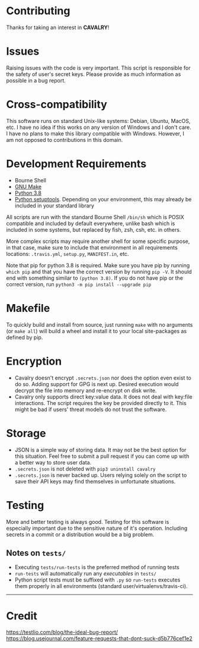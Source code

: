 # Contributing

Thanks for taking an interest in **CAVALRY**!

# Issues

Raising issues with the code is very important. This script is responsible for the safety of user's secret keys. Please provide as much information as possible in a bug report.

# Cross-compatibility

This software runs on standard Unix-like systems: Debian, Ubuntu, MacOS, etc. I have no idea if this works on any version of Windows and I don't care. I have no plans to make this library compatible with Windows. However, I am not opposed to contributions in this domain.

# Development Requirements

-   Bourne Shell
-   [GNU Make](https://www.gnu.org/software/make/)
-   [Python 3.8](https://www.python.org/downloads/release/python-380/)
-   [Python setuptools](https://pypi.org/project/setuptools/). Depending on your environment, this may already be included in your standard library

All scripts are run with the standard Bourne Shell `/bin/sh` which is POSIX compatible and included by default everywhere, unlike bash which is included in some systems, but replaced by fish, zsh, csh, etc. in others.

More complex scripts may require another shell for some specific purpose, in that case, make sure to include that environment in all requirements locations: `.travis.yml`, `setup.py`, `MANIFEST.in`, etc.

Note that pip for python 3.8 is required. Make sure you have pip by running `which pip` and that you have the correct version by running `pip -V`. It should end with something similar to `(python 3.8)`. If you do not have pip or the correct version, run `python3 -m pip install --upgrade pip`

# Makefile

To quickly build and install from source, just running `make` with no arguments (or `make all`) will build a wheel and install it to your local site-packages as defined by pip.

# Encryption

-   Cavalry doesn't encrypt `.secrets.json` nor does the option even exist to do so. Adding support for GPG is next up. Desired execution would decrypt the file into memory and re-encrypt on disk write.
-   Cavalry only supports direct key:value data. It does not deal with key:file interactions. The script requires the key be provided directly to it. This might be bad if users' threat models do not trust the software.

# Storage

-   JSON is a simple way of storing data. It may not be the best option for this situation. Feel free to submit a pull request if you can come up with a better way to store user data.
-   `.secrets.json` is not deleted with `pip3 uninstall cavalry`
-   `.secrets.json` is never backed up. Users relying solely on the script to save their API keys may find themselves in unfortunate situations.

# Testing

More and better testing is always good. Testing for this software is especially important due to the sensitive nature of it's operation. Including secrets in a commit or a distribution would be a big problem.

## Notes on `tests/`

-   Executing `tests/run-tests` is the preferred method of running tests
-   `run-tests` will automatically run any _executables_ in `tests/`
-   Python script tests must be suffixed with `.py` so `run-tests` executes them properly in all environments (standard user/virtualenvs/travis-ci).

* * *

# Credit

<https://testlio.com/blog/the-ideal-bug-report/>
<https://blog.usejournal.com/feature-requests-that-dont-suck-d5b776cef1e2>
